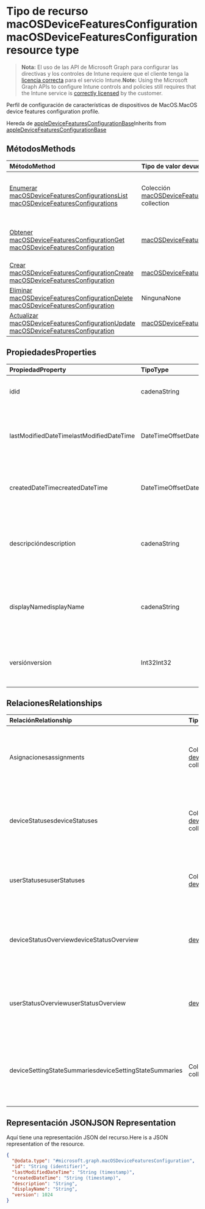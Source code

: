 # <a name="macosdevicefeaturesconfiguration-resource-type"></a><span data-ttu-id="f436d-101">Tipo de recurso macOSDeviceFeaturesConfiguration</span><span class="sxs-lookup"><span data-stu-id="f436d-101">macOSDeviceFeaturesConfiguration resource type</span></span>

> <span data-ttu-id="f436d-102">**Nota:** El uso de las API de Microsoft Graph para configurar las directivas y los controles de Intune requiere que el cliente tenga la [licencia correcta](https://go.microsoft.com/fwlink/?linkid=839381) para el servicio Intune.</span><span class="sxs-lookup"><span data-stu-id="f436d-102">**Note:** Using the Microsoft Graph APIs to configure Intune controls and policies still requires that the Intune service is [correctly licensed](https://go.microsoft.com/fwlink/?linkid=839381) by the customer.</span></span>

<span data-ttu-id="f436d-103">Perfil de configuración de características de dispositivos de MacOS.</span><span class="sxs-lookup"><span data-stu-id="f436d-103">MacOS device features configuration profile.</span></span>

<span data-ttu-id="f436d-104">Hereda de [appleDeviceFeaturesConfigurationBase](../resources/intune_deviceconfig_appledevicefeaturesconfigurationbase.md)</span><span class="sxs-lookup"><span data-stu-id="f436d-104">Inherits from [appleDeviceFeaturesConfigurationBase](../resources/intune_deviceconfig_appledevicefeaturesconfigurationbase.md)</span></span>

## <a name="methods"></a><span data-ttu-id="f436d-105">Métodos</span><span class="sxs-lookup"><span data-stu-id="f436d-105">Methods</span></span>
|<span data-ttu-id="f436d-106">Método</span><span class="sxs-lookup"><span data-stu-id="f436d-106">Method</span></span>|<span data-ttu-id="f436d-107">Tipo de valor devuelto</span><span class="sxs-lookup"><span data-stu-id="f436d-107">Return Type</span></span>|<span data-ttu-id="f436d-108">Descripción</span><span class="sxs-lookup"><span data-stu-id="f436d-108">Description</span></span>|
|:---|:---|:---|
|[<span data-ttu-id="f436d-109">Enumerar macOSDeviceFeaturesConfigurations</span><span class="sxs-lookup"><span data-stu-id="f436d-109">List macOSDeviceFeaturesConfigurations</span></span>](../api/intune_deviceconfig_macosdevicefeaturesconfiguration_list.md)|<span data-ttu-id="f436d-110">Colección [macOSDeviceFeaturesConfiguration](../resources/intune_deviceconfig_macosdevicefeaturesconfiguration.md)</span><span class="sxs-lookup"><span data-stu-id="f436d-110">[macOSDeviceFeaturesConfiguration](../resources/intune_deviceconfig_macosdevicefeaturesconfiguration.md) collection</span></span>|<span data-ttu-id="f436d-111">Enumere las propiedades y las relaciones de los objetos [macOSDeviceFeaturesConfiguration](../resources/intune_deviceconfig_macosdevicefeaturesconfiguration.md).</span><span class="sxs-lookup"><span data-stu-id="f436d-111">List properties and relationships of the [macOSDeviceFeaturesConfiguration](../resources/intune_deviceconfig_macosdevicefeaturesconfiguration.md) objects.</span></span>|
|[<span data-ttu-id="f436d-112">Obtener macOSDeviceFeaturesConfiguration</span><span class="sxs-lookup"><span data-stu-id="f436d-112">Get macOSDeviceFeaturesConfiguration</span></span>](../api/intune_deviceconfig_macosdevicefeaturesconfiguration_get.md)|[<span data-ttu-id="f436d-113">macOSDeviceFeaturesConfiguration</span><span class="sxs-lookup"><span data-stu-id="f436d-113">macOSDeviceFeaturesConfiguration</span></span>](../resources/intune_deviceconfig_macosdevicefeaturesconfiguration.md)|<span data-ttu-id="f436d-114">Lea las propiedades y las relaciones del objeto [macOSDeviceFeaturesConfiguration](../resources/intune_deviceconfig_macosdevicefeaturesconfiguration.md).</span><span class="sxs-lookup"><span data-stu-id="f436d-114">Read properties and relationships of [plannerTaskDetails](../resources/intune_deviceconfig_macosdevicefeaturesconfiguration.md) object.</span></span>|
|[<span data-ttu-id="f436d-115">Crear macOSDeviceFeaturesConfiguration</span><span class="sxs-lookup"><span data-stu-id="f436d-115">Create macOSDeviceFeaturesConfiguration</span></span>](../api/intune_deviceconfig_macosdevicefeaturesconfiguration_create.md)|[<span data-ttu-id="f436d-116">macOSDeviceFeaturesConfiguration</span><span class="sxs-lookup"><span data-stu-id="f436d-116">macOSDeviceFeaturesConfiguration</span></span>](../resources/intune_deviceconfig_macosdevicefeaturesconfiguration.md)|<span data-ttu-id="f436d-117">Cree un objeto [macOSDeviceFeaturesConfiguration](../resources/intune_deviceconfig_macosdevicefeaturesconfiguration.md).</span><span class="sxs-lookup"><span data-stu-id="f436d-117">Create a new [plannerBucket](../resources/intune_deviceconfig_macosdevicefeaturesconfiguration.md) object.</span></span>|
|[<span data-ttu-id="f436d-118">Eliminar macOSDeviceFeaturesConfiguration</span><span class="sxs-lookup"><span data-stu-id="f436d-118">Delete macOSDeviceFeaturesConfiguration</span></span>](../api/intune_deviceconfig_macosdevicefeaturesconfiguration_delete.md)|<span data-ttu-id="f436d-119">Ninguna</span><span class="sxs-lookup"><span data-stu-id="f436d-119">None</span></span>|<span data-ttu-id="f436d-120">Elimina un [macOSDeviceFeaturesConfiguration](../resources/intune_deviceconfig_macosdevicefeaturesconfiguration.md).</span><span class="sxs-lookup"><span data-stu-id="f436d-120">Deletes a [macOSDeviceFeaturesConfiguration](../resources/intune_deviceconfig_macosdevicefeaturesconfiguration.md).</span></span>|
|[<span data-ttu-id="f436d-121">Actualizar macOSDeviceFeaturesConfiguration</span><span class="sxs-lookup"><span data-stu-id="f436d-121">Update macOSDeviceFeaturesConfiguration</span></span>](../api/intune_deviceconfig_macosdevicefeaturesconfiguration_update.md)|[<span data-ttu-id="f436d-122">macOSDeviceFeaturesConfiguration</span><span class="sxs-lookup"><span data-stu-id="f436d-122">macOSDeviceFeaturesConfiguration</span></span>](../resources/intune_deviceconfig_macosdevicefeaturesconfiguration.md)|<span data-ttu-id="f436d-123">Actualice las propiedades de un objeto [macOSDeviceFeaturesConfiguration](../resources/intune_deviceconfig_macosdevicefeaturesconfiguration.md).</span><span class="sxs-lookup"><span data-stu-id="f436d-123">Update the properties of a [calendar](../resources/intune_deviceconfig_macosdevicefeaturesconfiguration.md) object.</span></span>|

## <a name="properties"></a><span data-ttu-id="f436d-124">Propiedades</span><span class="sxs-lookup"><span data-stu-id="f436d-124">Properties</span></span>
|<span data-ttu-id="f436d-125">Propiedad</span><span class="sxs-lookup"><span data-stu-id="f436d-125">Property</span></span>|<span data-ttu-id="f436d-126">Tipo</span><span class="sxs-lookup"><span data-stu-id="f436d-126">Type</span></span>|<span data-ttu-id="f436d-127">Descripción</span><span class="sxs-lookup"><span data-stu-id="f436d-127">Description</span></span>|
|:---|:---|:---|
|<span data-ttu-id="f436d-128">id</span><span class="sxs-lookup"><span data-stu-id="f436d-128">id</span></span>|<span data-ttu-id="f436d-129">cadena</span><span class="sxs-lookup"><span data-stu-id="f436d-129">String</span></span>|<span data-ttu-id="f436d-130">Clave de la entidad.</span><span class="sxs-lookup"><span data-stu-id="f436d-130">Key of the setting.</span></span> <span data-ttu-id="f436d-131">Heredado de [deviceConfiguration](../resources/intune_deviceconfig_deviceconfiguration.md)</span><span class="sxs-lookup"><span data-stu-id="f436d-131">Inherited from [deviceConfiguration](../resources/intune_deviceconfig_deviceconfiguration.md)</span></span>|
|<span data-ttu-id="f436d-132">lastModifiedDateTime</span><span class="sxs-lookup"><span data-stu-id="f436d-132">lastModifiedDateTime</span></span>|<span data-ttu-id="f436d-133">DateTimeOffset</span><span class="sxs-lookup"><span data-stu-id="f436d-133">DateTimeOffset</span></span>|<span data-ttu-id="f436d-134">Fecha y hora en la que se modificó el objeto por última vez.</span><span class="sxs-lookup"><span data-stu-id="f436d-134">Indicates the date the object was last modified.</span></span> <span data-ttu-id="f436d-135">Heredado de [deviceConfiguration](../resources/intune_deviceconfig_deviceconfiguration.md)</span><span class="sxs-lookup"><span data-stu-id="f436d-135">Inherited from [deviceConfiguration](../resources/intune_deviceconfig_deviceconfiguration.md)</span></span>|
|<span data-ttu-id="f436d-136">createdDateTime</span><span class="sxs-lookup"><span data-stu-id="f436d-136">createdDateTime</span></span>|<span data-ttu-id="f436d-137">DateTimeOffset</span><span class="sxs-lookup"><span data-stu-id="f436d-137">DateTimeOffset</span></span>|<span data-ttu-id="f436d-138">Fecha y hora en la que se creó el objeto.</span><span class="sxs-lookup"><span data-stu-id="f436d-138">DateTime the object was created.</span></span> <span data-ttu-id="f436d-139">Heredado de [deviceConfiguration](../resources/intune_deviceconfig_deviceconfiguration.md)</span><span class="sxs-lookup"><span data-stu-id="f436d-139">Inherited from [deviceConfiguration](../resources/intune_deviceconfig_deviceconfiguration.md)</span></span>|
|<span data-ttu-id="f436d-140">descripción</span><span class="sxs-lookup"><span data-stu-id="f436d-140">description</span></span>|<span data-ttu-id="f436d-141">cadena</span><span class="sxs-lookup"><span data-stu-id="f436d-141">String</span></span>|<span data-ttu-id="f436d-142">Descripción proporcionada por el administrador de la configuración del dispositivo.</span><span class="sxs-lookup"><span data-stu-id="f436d-142">Admin provided description of the Device Configuration.</span></span> <span data-ttu-id="f436d-143">Heredado de [deviceConfiguration](../resources/intune_deviceconfig_deviceconfiguration.md)</span><span class="sxs-lookup"><span data-stu-id="f436d-143">Inherited from [deviceConfiguration](../resources/intune_deviceconfig_deviceconfiguration.md)</span></span>|
|<span data-ttu-id="f436d-144">displayName</span><span class="sxs-lookup"><span data-stu-id="f436d-144">displayName</span></span>|<span data-ttu-id="f436d-145">cadena</span><span class="sxs-lookup"><span data-stu-id="f436d-145">String</span></span>|<span data-ttu-id="f436d-146">Nombre proporcionado por el administrador de la configuración del dispositivo.</span><span class="sxs-lookup"><span data-stu-id="f436d-146">Admin provided name of the device configuration.</span></span> <span data-ttu-id="f436d-147">Heredado de [deviceConfiguration](../resources/intune_deviceconfig_deviceconfiguration.md)</span><span class="sxs-lookup"><span data-stu-id="f436d-147">Inherited from [deviceConfiguration](../resources/intune_deviceconfig_deviceconfiguration.md)</span></span>|
|<span data-ttu-id="f436d-148">versión</span><span class="sxs-lookup"><span data-stu-id="f436d-148">version</span></span>|<span data-ttu-id="f436d-149">Int32</span><span class="sxs-lookup"><span data-stu-id="f436d-149">Int32</span></span>|<span data-ttu-id="f436d-150">Versión de la configuración del dispositivo.</span><span class="sxs-lookup"><span data-stu-id="f436d-150">Version of the device configuration.</span></span> <span data-ttu-id="f436d-151">Heredado de [deviceConfiguration](../resources/intune_deviceconfig_deviceconfiguration.md)</span><span class="sxs-lookup"><span data-stu-id="f436d-151">Inherited from [deviceConfiguration](../resources/intune_deviceconfig_deviceconfiguration.md)</span></span>|

## <a name="relationships"></a><span data-ttu-id="f436d-152">Relaciones</span><span class="sxs-lookup"><span data-stu-id="f436d-152">Relationships</span></span>
|<span data-ttu-id="f436d-153">Relación</span><span class="sxs-lookup"><span data-stu-id="f436d-153">Relationship</span></span>|<span data-ttu-id="f436d-154">Tipo</span><span class="sxs-lookup"><span data-stu-id="f436d-154">Type</span></span>|<span data-ttu-id="f436d-155">Descripción</span><span class="sxs-lookup"><span data-stu-id="f436d-155">Description</span></span>|
|:---|:---|:---|
|<span data-ttu-id="f436d-156">Asignaciones</span><span class="sxs-lookup"><span data-stu-id="f436d-156">assignments</span></span>|<span data-ttu-id="f436d-157">Colección [deviceConfigurationAssignment](../resources/intune_deviceconfig_deviceconfigurationassignment.md)</span><span class="sxs-lookup"><span data-stu-id="f436d-157">[deviceConfigurationAssignment](../resources/intune_deviceconfig_deviceconfigurationassignment.md) collection</span></span>|<span data-ttu-id="f436d-158">La lista de tareas para el perfil de configuración del dispositivo.</span><span class="sxs-lookup"><span data-stu-id="f436d-158">The list of assignments for the device configuration profile.</span></span> <span data-ttu-id="f436d-159">Heredado de [deviceConfiguration](../resources/intune_deviceconfig_deviceconfiguration.md)</span><span class="sxs-lookup"><span data-stu-id="f436d-159">Inherited from [deviceConfiguration](../resources/intune_deviceconfig_deviceconfiguration.md)</span></span>|
|<span data-ttu-id="f436d-160">deviceStatuses</span><span class="sxs-lookup"><span data-stu-id="f436d-160">deviceStatuses</span></span>|<span data-ttu-id="f436d-161">Colección [deviceConfigurationDeviceStatus](../resources/intune_deviceconfig_deviceconfigurationdevicestatus.md)</span><span class="sxs-lookup"><span data-stu-id="f436d-161">[deviceConfigurationDeviceStatus](../resources/intune_deviceconfig_deviceconfigurationdevicestatus.md) collection</span></span>|<span data-ttu-id="f436d-162">Estado de instalación de configuración del dispositivo por dispositivo.</span><span class="sxs-lookup"><span data-stu-id="f436d-162">Device configuration installation status by device.</span></span> <span data-ttu-id="f436d-163">Heredado de [deviceConfiguration](../resources/intune_deviceconfig_deviceconfiguration.md)</span><span class="sxs-lookup"><span data-stu-id="f436d-163">Inherited from [deviceConfiguration](../resources/intune_deviceconfig_deviceconfiguration.md)</span></span>|
|<span data-ttu-id="f436d-164">userStatuses</span><span class="sxs-lookup"><span data-stu-id="f436d-164">userStatuses</span></span>|<span data-ttu-id="f436d-165">Colección [deviceConfigurationUserStatus](../resources/intune_deviceconfig_deviceconfigurationuserstatus.md)</span><span class="sxs-lookup"><span data-stu-id="f436d-165">[deviceConfigurationUserStatus](../resources/intune_deviceconfig_deviceconfigurationuserstatus.md) collection</span></span>|<span data-ttu-id="f436d-166">Estado de instalación de configuración del dispositivo por usuario.</span><span class="sxs-lookup"><span data-stu-id="f436d-166">Device configuration installation stauts by user.</span></span> <span data-ttu-id="f436d-167">Heredado de [deviceConfiguration](../resources/intune_deviceconfig_deviceconfiguration.md)</span><span class="sxs-lookup"><span data-stu-id="f436d-167">Inherited from [deviceConfiguration](../resources/intune_deviceconfig_deviceconfiguration.md)</span></span>|
|<span data-ttu-id="f436d-168">deviceStatusOverview</span><span class="sxs-lookup"><span data-stu-id="f436d-168">deviceStatusOverview</span></span>|[<span data-ttu-id="f436d-169">deviceConfigurationDeviceOverview</span><span class="sxs-lookup"><span data-stu-id="f436d-169">deviceConfigurationDeviceOverview</span></span>](../resources/intune_deviceconfig_deviceconfigurationdeviceoverview.md)|<span data-ttu-id="f436d-170">Información general sobre el estado de dispositivos de la configuración de dispositivo Heredado de [deviceConfiguration](../resources/intune_deviceconfig_deviceconfiguration.md)</span><span class="sxs-lookup"><span data-stu-id="f436d-170">Device Configuration devices status overview Inherited from [deviceConfiguration](../resources/intune_deviceconfig_deviceconfiguration.md)</span></span>|
|<span data-ttu-id="f436d-171">userStatusOverview</span><span class="sxs-lookup"><span data-stu-id="f436d-171">userStatusOverview</span></span>|[<span data-ttu-id="f436d-172">deviceConfigurationUserOverview</span><span class="sxs-lookup"><span data-stu-id="f436d-172">deviceConfigurationUserOverview</span></span>](../resources/intune_deviceconfig_deviceconfigurationuseroverview.md)|<span data-ttu-id="f436d-173">Información general sobre el estado de usuarios de la configuración de dispositivo Heredado de [deviceConfiguration](../resources/intune_deviceconfig_deviceconfiguration.md)</span><span class="sxs-lookup"><span data-stu-id="f436d-173">Device Configuration users status overview Inherited from [deviceConfiguration](../resources/intune_deviceconfig_deviceconfiguration.md)</span></span>|
|<span data-ttu-id="f436d-174">deviceSettingStateSummaries</span><span class="sxs-lookup"><span data-stu-id="f436d-174">deviceSettingStateSummaries</span></span>|<span data-ttu-id="f436d-175">Colección [settingStateDeviceSummary](../resources/intune_deviceconfig_settingstatedevicesummary.md)</span><span class="sxs-lookup"><span data-stu-id="f436d-175">[settingStateDeviceSummary](../resources/intune_deviceconfig_settingstatedevicesummary.md) collection</span></span>|<span data-ttu-id="f436d-176">Resumen de dispositivo sobre el estado de configuración de la configuración de dispositivo Heredado de [deviceConfiguration](../resources/intune_deviceconfig_deviceconfiguration.md)</span><span class="sxs-lookup"><span data-stu-id="f436d-176">Device Configuration Setting State Device Summary Inherited from [deviceConfiguration](../resources/intune_deviceconfig_deviceconfiguration.md)</span></span>|

## <a name="json-representation"></a><span data-ttu-id="f436d-177">Representación JSON</span><span class="sxs-lookup"><span data-stu-id="f436d-177">JSON Representation</span></span>
<span data-ttu-id="f436d-178">Aquí tiene una representación JSON del recurso.</span><span class="sxs-lookup"><span data-stu-id="f436d-178">Here is a JSON representation of the resource.</span></span>
<!-- {
  "blockType": "resource",
  "keyProperty": "id",
  "@odata.type": "microsoft.graph.macOSDeviceFeaturesConfiguration"
}
-->
``` json
{
  "@odata.type": "#microsoft.graph.macOSDeviceFeaturesConfiguration",
  "id": "String (identifier)",
  "lastModifiedDateTime": "String (timestamp)",
  "createdDateTime": "String (timestamp)",
  "description": "String",
  "displayName": "String",
  "version": 1024
}
```



